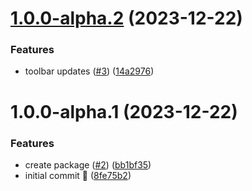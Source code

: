 # [1.0.0-alpha.2](https://github.com/Kong/markdown/compare/v1.0.0-alpha.1...v1.0.0-alpha.2) (2023-12-22)


### Features

* toolbar updates ([#3](https://github.com/Kong/markdown/issues/3)) ([14a2976](https://github.com/Kong/markdown/commit/14a297600ee28d4eee23d64119f85ffc6a7cd414))

# 1.0.0-alpha.1 (2023-12-22)


### Features

* create package ([#2](https://github.com/Kong/markdown/issues/2)) ([bb1bf35](https://github.com/Kong/markdown/commit/bb1bf357f1924413d92ca14f5e2f5c4bc15d43cb))
* initial commit :rocket: ([8fe75b2](https://github.com/Kong/markdown/commit/8fe75b2d974aba055c7bdc726292616924a663b0))
